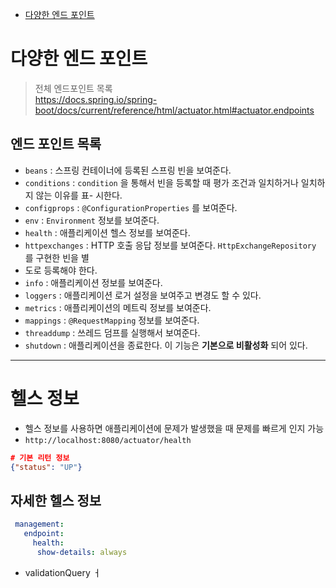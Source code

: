 <!-- TOC -->
* [다양한 엔드 포인트](#다양한-엔드-포인트)
<!-- TOC -->

# 다양한 엔드 포인트

> 전체 엔드포인트 목록 <br>
> https://docs.spring.io/spring-boot/docs/current/reference/html/actuator.html#actuator.endpoints

## 엔드 포인트 목록

- `beans` : 스프링 컨테이너에 등록된 스프링 빈을 보여준다.
- `conditions` : `condition` 을 통해서 빈을 등록할 때 평가 조건과 일치하거나 일치하지 않는 이유를 표- 시한다.
- `configprops` : `@ConfigurationProperties` 를 보여준다.
- `env` : `Environment` 정보를 보여준다.
- `health` : 애플리케이션 헬스 정보를 보여준다.
- `httpexchanges` : HTTP 호출 응답 정보를 보여준다. `HttpExchangeRepository` 를 구현한 빈을 별
- 도로 등록해야 한다.
- `info` : 애플리케이션 정보를 보여준다.
- `loggers` : 애플리케이션 로거 설정을 보여주고 변경도 할 수 있다.
- `metrics` : 애플리케이션의 메트릭 정보를 보여준다.
- `mappings` : `@RequestMapping` 정보를 보여준다.
- `threaddump` : 쓰레드 덤프를 실행해서 보여준다.
- `shutdown` : 애플리케이션을 종료한다. 이 기능은 **기본으로 비활성화** 되어 있다.

---

# 헬스 정보

- 헬스 정보를 사용하면 애플리케이션에 문제가 발생했을 때 문제를 빠르게 인지 가능
- `http://localhost:8080/actuator/health`

```json
# 기본 리턴 정보
{"status": "UP"}
```

## 자세한 헬스 정보

```yaml
 management:
   endpoint:
     health:
      show-details: always
```

- validationQuery ㅓ
